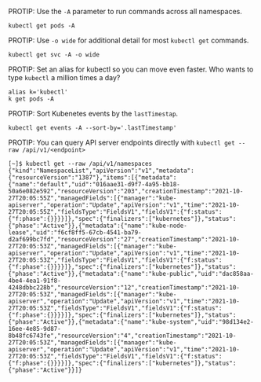 PROTIP: Use the `-A` parameter to run commands across all namespaces.

```
kubectl get pods -A
```

PROTIP: Use `-o wide` for additional detail for most `kubectl get` commands.
```
kubectl get svc -A -o wide
```

PROTIP: Set an alias for kubectl so you can move even faster. Who wants to type `kubectl` a million times a day?

```
alias k='kubectl'
k get pods -A
```

PROTIP: Sort Kubenetes events by the `lastTimestap`.

```
kubectl get events -A --sort-by='.lastTimestamp'
```

PROTIP: You can query API server endpoints directly with `kubectl get --raw /api/v1/<endpoint>`
```
[~]$ kubectl get --raw /api/v1/namespaces
{"kind":"NamespaceList","apiVersion":"v1","metadata":{"resourceVersion":"1387"},"items":[{"metadata":{"name":"default","uid":"016aae31-d9f7-4a95-bb18-50a6e082e592","resourceVersion":"203","creationTimestamp":"2021-10-27T20:05:55Z","managedFields":[{"manager":"kube-apiserver","operation":"Update","apiVersion":"v1","time":"2021-10-27T20:05:55Z","fieldsType":"FieldsV1","fieldsV1":{"f:status":{"f:phase":{}}}}]},"spec":{"finalizers":["kubernetes"]},"status":{"phase":"Active"}},{"metadata":{"name":"kube-node-lease","uid":"f6cf8ff5-67cb-4541-ba79-d2af699bc7fd","resourceVersion":"27","creationTimestamp":"2021-10-27T20:05:53Z","managedFields":[{"manager":"kube-apiserver","operation":"Update","apiVersion":"v1","time":"2021-10-27T20:05:53Z","fieldsType":"FieldsV1","fieldsV1":{"f:status":{"f:phase":{}}}}]},"spec":{"finalizers":["kubernetes"]},"status":{"phase":"Active"}},{"metadata":{"name":"kube-public","uid":"dac858aa-4be4-4ea1-91f8-4248dbbc228b","resourceVersion":"12","creationTimestamp":"2021-10-27T20:05:53Z","managedFields":[{"manager":"kube-apiserver","operation":"Update","apiVersion":"v1","time":"2021-10-27T20:05:53Z","fieldsType":"FieldsV1","fieldsV1":{"f:status":{"f:phase":{}}}}]},"spec":{"finalizers":["kubernetes"]},"status":{"phase":"Active"}},{"metadata":{"name":"kube-system","uid":"98d134e2-16ee-4e85-9d87-8b48fc6743fe","resourceVersion":"4","creationTimestamp":"2021-10-27T20:05:53Z","managedFields":[{"manager":"kube-apiserver","operation":"Update","apiVersion":"v1","time":"2021-10-27T20:05:53Z","fieldsType":"FieldsV1","fieldsV1":{"f:status":{"f:phase":{}}}}]},"spec":{"finalizers":["kubernetes"]},"status":{"phase":"Active"}}]}
```